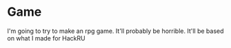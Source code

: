 Game
====

I'm going to try to make an rpg game. It'll probably be horrible. It'll be based on what I made for HackRU
